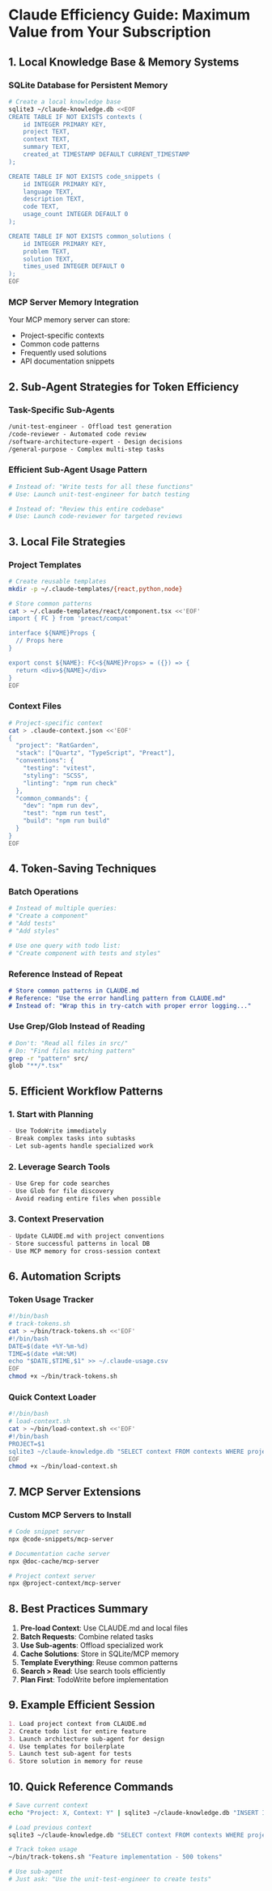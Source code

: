 # Claude Efficiency Guide: Maximum Value from Your Subscription

## 1. Local Knowledge Base & Memory Systems

### SQLite Database for Persistent Memory
```bash
# Create a local knowledge base
sqlite3 ~/claude-knowledge.db <<EOF
CREATE TABLE IF NOT EXISTS contexts (
    id INTEGER PRIMARY KEY,
    project TEXT,
    context TEXT,
    summary TEXT,
    created_at TIMESTAMP DEFAULT CURRENT_TIMESTAMP
);

CREATE TABLE IF NOT EXISTS code_snippets (
    id INTEGER PRIMARY KEY,
    language TEXT,
    description TEXT,
    code TEXT,
    usage_count INTEGER DEFAULT 0
);

CREATE TABLE IF NOT EXISTS common_solutions (
    id INTEGER PRIMARY KEY,
    problem TEXT,
    solution TEXT,
    times_used INTEGER DEFAULT 0
);
EOF
```

### MCP Server Memory Integration
Your MCP memory server can store:
- Project-specific contexts
- Common code patterns
- Frequently used solutions
- API documentation snippets

## 2. Sub-Agent Strategies for Token Efficiency

### Task-Specific Sub-Agents
```markdown
/unit-test-engineer - Offload test generation
/code-reviewer - Automated code review
/software-architecture-expert - Design decisions
/general-purpose - Complex multi-step tasks
```

### Efficient Sub-Agent Usage Pattern
```python
# Instead of: "Write tests for all these functions"
# Use: Launch unit-test-engineer for batch testing

# Instead of: "Review this entire codebase"
# Use: Launch code-reviewer for targeted reviews
```

## 3. Local File Strategies

### Project Templates
```bash
# Create reusable templates
mkdir -p ~/.claude-templates/{react,python,node}

# Store common patterns
cat > ~/.claude-templates/react/component.tsx <<'EOF'
import { FC } from 'preact/compat'

interface ${NAME}Props {
  // Props here
}

export const ${NAME}: FC<${NAME}Props> = ({}) => {
  return <div>${NAME}</div>
}
EOF
```

### Context Files
```bash
# Project-specific context
cat > .claude-context.json <<'EOF'
{
  "project": "RatGarden",
  "stack": ["Quartz", "TypeScript", "Preact"],
  "conventions": {
    "testing": "vitest",
    "styling": "SCSS",
    "linting": "npm run check"
  },
  "common_commands": {
    "dev": "npm run dev",
    "test": "npm run test",
    "build": "npm run build"
  }
}
EOF
```

## 4. Token-Saving Techniques

### Batch Operations
```bash
# Instead of multiple queries:
# "Create a component"
# "Add tests"
# "Add styles"

# Use one query with todo list:
# "Create component with tests and styles"
```

### Reference Instead of Repeat
```markdown
# Store common patterns in CLAUDE.md
# Reference: "Use the error handling pattern from CLAUDE.md"
# Instead of: "Wrap this in try-catch with proper error logging..."
```

### Use Grep/Glob Instead of Reading
```bash
# Don't: "Read all files in src/"
# Do: "Find files matching pattern"
grep -r "pattern" src/
glob "**/*.tsx"
```

## 5. Efficient Workflow Patterns

### 1. Start with Planning
```markdown
- Use TodoWrite immediately
- Break complex tasks into subtasks
- Let sub-agents handle specialized work
```

### 2. Leverage Search Tools
```markdown
- Use Grep for code searches
- Use Glob for file discovery
- Avoid reading entire files when possible
```

### 3. Context Preservation
```markdown
- Update CLAUDE.md with project conventions
- Store successful patterns in local DB
- Use MCP memory for cross-session context
```

## 6. Automation Scripts

### Token Usage Tracker
```bash
#!/bin/bash
# track-tokens.sh
cat > ~/bin/track-tokens.sh <<'EOF'
#!/bin/bash
DATE=$(date +%Y-%m-%d)
TIME=$(date +%H:%M)
echo "$DATE,$TIME,$1" >> ~/.claude-usage.csv
EOF
chmod +x ~/bin/track-tokens.sh
```

### Quick Context Loader
```bash
#!/bin/bash
# load-context.sh
cat > ~/bin/load-context.sh <<'EOF'
#!/bin/bash
PROJECT=$1
sqlite3 ~/claude-knowledge.db "SELECT context FROM contexts WHERE project='$PROJECT' ORDER BY created_at DESC LIMIT 1"
EOF
chmod +x ~/bin/load-context.sh
```

## 7. MCP Server Extensions

### Custom MCP Servers to Install
```bash
# Code snippet server
npx @code-snippets/mcp-server

# Documentation cache server
npx @doc-cache/mcp-server

# Project context server
npx @project-context/mcp-server
```

## 8. Best Practices Summary

1. **Pre-load Context**: Use CLAUDE.md and local files
2. **Batch Requests**: Combine related tasks
3. **Use Sub-agents**: Offload specialized work
4. **Cache Solutions**: Store in SQLite/MCP memory
5. **Template Everything**: Reuse common patterns
6. **Search > Read**: Use search tools efficiently
7. **Plan First**: TodoWrite before implementation

## 9. Example Efficient Session

```markdown
1. Load project context from CLAUDE.md
2. Create todo list for entire feature
3. Launch architecture sub-agent for design
4. Use templates for boilerplate
5. Launch test sub-agent for tests
6. Store solution in memory for reuse
```

## 10. Quick Reference Commands

```bash
# Save current context
echo "Project: X, Context: Y" | sqlite3 ~/claude-knowledge.db "INSERT INTO contexts (project, context) VALUES ('X', ?);"

# Load previous context
sqlite3 ~/claude-knowledge.db "SELECT context FROM contexts WHERE project='X' LIMIT 1"

# Track token usage
~/bin/track-tokens.sh "Feature implementation - 500 tokens"

# Use sub-agent
# Just ask: "Use the unit-test-engineer to create tests"
```